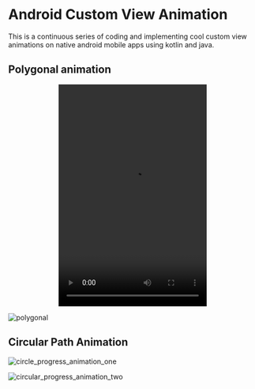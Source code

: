 # Android Custom View Animation
This is a continuous series of coding and implementing cool custom view animations on native android mobile apps using kotlin and java.
<br>
## Polygonal animation

<p align="center">
 <video width="300" height="450" controls preload> 
    <source src="videos/polygonal_animation.mp4"></source>
</video>
</p>

![polygonal](https://user-images.githubusercontent.com/16632235/76600061-6aa11a80-6530-11ea-887e-3d05135e433a.gif)

## Circular Path Animation

![circle_progress_animation_one](https://user-images.githubusercontent.com/16632235/76774742-86295100-67ce-11ea-86ce-9d75ce80d1ad.gif)  

![circular_progress_animation_two](https://user-images.githubusercontent.com/16632235/76775150-23848500-67cf-11ea-8856-ce6b04f424b9.gif)
